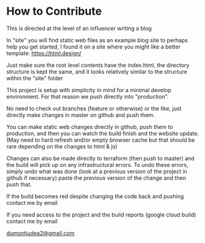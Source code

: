 # How to Contribute
This is directed at the level of an influencer writing a blog

In "site" you will find static web files as an example blog site to perhaps 
help you get started, I found it on a site where you might like a better template: 
https://html.design/

Just make sure the root level contents have the index.html, the directory structure is kept the same, 
and it looks relatively similar to the structure within the "site" folder

This project is setup with simplicity in mind for a minimal develop environment.
For that reason we push directly into "production". 

No need to check out branches (feature or otherwise) or the like, 
just directly make changes in master on github and push them.

You can make static web changes directly in github, push them to production, 
and then you can watch the build finish and the website update. (May need to hard refresh and/or empty browser cache but 
that should be rare depending on the changes to html & js)

Changes can also be made directly to terraform (then push to master) 
and the build will pick up on any infrastructural errors. To undo these errors, 
simply undo what was done (look at a previous version of the project in github if necessary)
paste the previous version of the change and then push that.

If the build becomes red despite changing the code back and pushing contact me by email

If you need access to the project and the build reports (google cloud build) contact me by email

dumontjudea2@gmail.com

